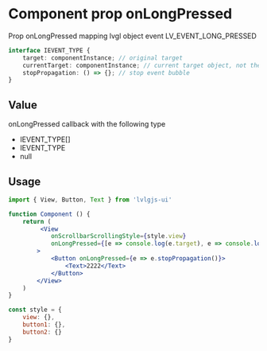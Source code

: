 # Component prop onLongPressed

Prop onLongPressed mapping lvgl object event LV_EVENT_LONG_PRESSED

```ts
interface IEVENT_TYPE {
    target: componentInstance; // original target
    currentTarget: componentInstance; // current target object, not the original object
    stopPropagation: () => {}; // stop event bubble
}
```

## Value
onLongPressed callback with the following type
- IEVENT_TYPE[]
- IEVENT_TYPE
- null

## Usage
```jsx
import { View, Button, Text } from 'lvlgjs-ui'

function Component () {
    return (
         <View
            onScrollbarScrollingStyle={style.view}
            onLongPressed={[e => console.log(e.target), e => console.log(e.currentTarget)]}
        >
            <Button onLongPressed={e => e.stopPropagation()}>
                <Text>2222</Text>
            </Button>
        </View>
    )
}

const style = {
    view: {},
    button1: {},
    button2: {}
}
```

